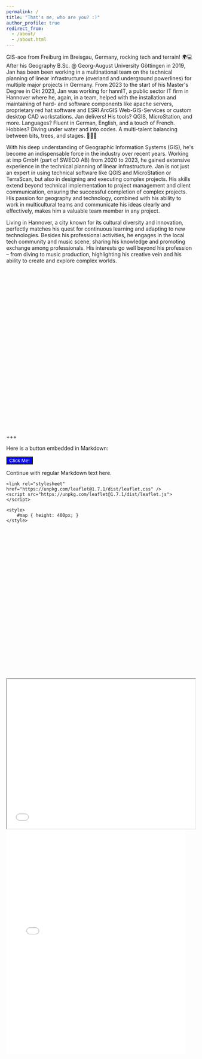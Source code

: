 ```yaml
---
permalink: /
title: "That's me, who are you? :)"
author_profile: true
redirect_from: 
  - /about/
  - /about.html
---
```



GIS-ace from Freiburg im Breisgau, Germany, rocking tech and terrain! 🌍💻 
After his Geography B.Sc. @ Georg-August University Göttingen in 2019, Jan has been been working in a multinational team on the technical planning of linear infrastructure (overland and underground powerlines) for multiple major projects in Germany. From 2023 to the start of his Master's Degree in Okt 2023, Jan was working for hannIT, a public sector IT firm in Hannover where he, again, in a team, helped with the installation and maintaining of hard- and software components like apache servers, proprietary red hat software and ESRI ArcGIS Web-GIS-Services or custom desktop CAD workstations. Jan delivers! His tools? QGIS, MicroStation, and more. Languages? Fluent in German, English, and a touch of French. Hobbies? Diving under water and into codes. A multi-talent balancing between bits, trees, and stages. 🚀🌳🎤

With his deep understanding of Geographic Information Systems (GIS), he's become an indispensable force in the industry over recent years. Working at imp GmbH (part of SWECO AB) from 2020 to 2023, he gained extensive experience in the technical planning of linear infrastructure. Jan is not just an expert in using technical software like QGIS and MicroStation or TerraScan, but also in designing and executing complex projects. His skills extend beyond technical implementation to project management and client communication, ensuring the successful completion of complex projects. His passion for geography and technology, combined with his ability to work in multicultural teams and communicate his ideas clearly and effectively, makes him a valuable team member in any project.

Living in Hannover, a city known for its cultural diversity and innovation, perfectly matches his quest for continuous learning and adapting to new technologies. Besides his professional activities, he engages in the local tech community and music scene, sharing his knowledge and promoting exchange among professionals. His interests go well beyond his profession – from diving to music production, highlighting his creative vein and his ability to create and explore complex worlds.
#





<!DOCTYPE html>
<html>
<head>
    <title>Simple Leaflet Map</title>
    <meta charset="utf-8" />
    <meta name="viewport" content="width=device-width, initial-scale=1.0">
    <link rel="stylesheet" href="https://unpkg.com/leaflet@1.7.1/dist/leaflet.css" />
    <style>
        #map {
            height: 400px;
            width: 100%;
        }
    </style>
</head>
<body>

<div id="map"></div>

<script src="https://unpkg.com/leaflet@1.7.1/dist/leaflet.js"></script>
<script>
    var map = L.map('map').setView([51.505, -0.09], 13); // Set view to [latitude, longitude], zoom level

    L.tileLayer('https://{s}.tile.openstreetmap.org/{z}/{x}/{y}.png', {
        attribution: 'Map data &copy; <a href="https://www.openstreetmap.org/">OpenStreetMap</a> contributors'
    }).addTo(map);

    // Adding a marker to the map at the same coordinates
    L.marker([51.505, -0.09]).addTo(map)
        .bindPopup('A pretty CSS3 popup.<br> Easily customizable.')
        .openPopup();
</script>

</body>
</html>







+++



Here is a button embedded in Markdown:

<button style="background-color: blue; color: white;">Click Me!</button>

Continue with regular Markdown text here.

<!DOCTYPE html>
<html>
<head>
    <title>Leaflet Map with Markers</title>
    <meta charset="utf-8" />
    <meta name="viewport" content="width=device-width, initial-scale=1.0">

    <link rel="stylesheet" href="https://unpkg.com/leaflet@1.7.1/dist/leaflet.css" />
    <script src="https://unpkg.com/leaflet@1.7.1/dist/leaflet.js"></script>

    <style>
        #map { height: 400px; }
    </style>
</head>
<body>

<div id="map"></div>

<script>
    var map = L.map('map').setView([52.37052, 9.73322], 6); // Set view to a center point between the two cities

    L.tileLayer('https://{s}.tile.openstreetmap.org/{z}/{x}/{y}.png', {
        attribution: '&copy; <a href="https://www.openstreetmap.org/copyright">OpenStreetMap</a> contributors'
    }).addTo(map);

    // Marker for Hannover
    L.marker([52.37052, 9.73322]).addTo(map)
        .bindPopup('<b>Hannover</b>');

    // Marker for Freiburg im Breisgau
    L.marker([47.99901, 7.8421]).addTo(map)
        .bindPopup('<b>Freiburg im Breisgau</b>');
</script>

</body>
</html>


<iframe src="map.html" width="100%" height="400"></iframe>




<iframe src="/talkmap/map.html" height="600" width="480" style="border:none;"></iframe>

